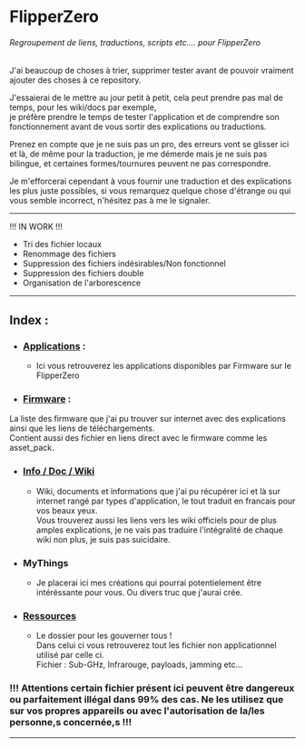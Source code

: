 # FlipperZero
###### Regroupement de liens, traductions, scripts etc.… pour FlipperZero

J'ai beaucoup de choses à trier, supprimer tester avant de pouvoir vraiment ajouter des choses à ce repository.

J'essaierai de le mettre au jour petit à petit, cela peut prendre pas mal de temps, pour les wiki/docs par exemple, <br> je préfère prendre le temps de tester l'application et de comprendre son fonctionnement avant de vous sortir des explications ou traductions.

Prenez en compte que je ne suis pas un pro, des erreurs vont se glisser ici et là, de même pour la traduction, je me démerde mais je ne suis pas bilingue, et certaines formes/tournures peuvent ne pas correspondre.

Je m'efforcerai cependant à vous fournir une traduction et des explications les plus juste possibles, si vous remarquez quelque chose d'étrange ou qui vous semble incorrect, n'hésitez pas à me le signaler.

---
   
!!! IN WORK !!!
- Tri des fichier locaux
- Renommage des fichiers
- Suppression des fichiers indésirables/Non fonctionnel
- Suppression des fichiers double
- Organisation de l'arborescence

---

## Index :
- ### [Applications](https://github.com/Miiraak/FlipperZero/tree/main/Applications) :
  - Ici vous retrouverez les applications disponibles par Firmware sur le FlipperZero 

- ### [Firmware](https://github.com/Miiraak/FlipperZero/tree/main/Firmware) :
La liste des firmware que j'ai pu trouver sur internet avec des explications ainsi que les liens de téléchargements.<br>
Contient aussi des fichier en liens direct avec le firmware comme les asset_pack. 

- ### [Info / Doc / Wiki](https://github.com/Miiraak/FlipperThings/tree/main/Info-Doc-Wiki)
  - Wiki, documents et informations que j'ai pu récupérer ici et là sur internet rangé par types d'application, le tout traduit en francais pour vos beaux yeux.<br> Vous trouverez aussi les liens vers les wiki officiels pour de plus amples explications, je ne vais pas traduire l'intégralité de chaque wiki non plus, je suis pas suicidaire.
  
- ### MyThings
  - Je placerai ici mes créations qui pourrai potentielement être intéréssante pour vous. Ou divers truc que j'aurai crée.

- ### [Ressources](https://github.com/Miiraak/FlipperThings/tree/main/Ressources)
  - Le dossier pour les gouverner tous !<br> 
Dans celui ci vous retrouverez tout les fichier non applicationnel utilisé par celle ci.<br>
Fichier : Sub-GHz, Infrarouge, payloads, jamming etc...

### !!! Attentions certain fichier présent ici peuvent être dangereux ou parfaitement illégal dans 99% des cas. Ne les utilisez que sur vos propres appareils ou avec l'autorisation de la/les personne,s concernée,s !!!

---
